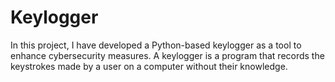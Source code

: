 # Keylogger
In this project, I have developed a Python-based keylogger as a tool to enhance cybersecurity measures. A keylogger is a program that records the keystrokes made by a user on a computer without their knowledge.
